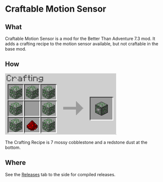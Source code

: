 # Craftable Motion Sensor
## What

Craftable Motion Sensor is a mod for the Better Than Adventure 7.3 mod. It adds a crafting recipe to the motion sensor available, but not craftable in the base mod.

## How

![Screenshot of the crafting recipe for a motion sensor](https://github.com/RisingThumb/craftable-motion-sensor/blob/7.3/recipe.png)

The Crafting Recipe is 7 mossy cobblestone and a redstone dust at the bottom.

## Where
See the [Releases](https://github.com/RisingThumb/craftable-motion-sensor/releases) tab to the side for compiled releases.

